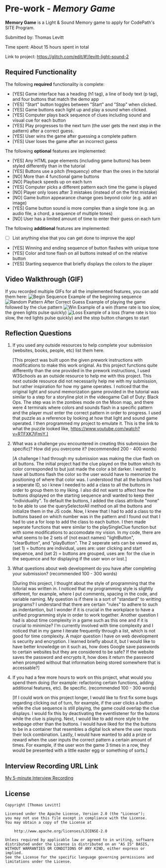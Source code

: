 # Pre-work - _Memory Game_

**Memory Game** is a Light & Sound Memory game to apply for CodePath's SITE Program.

Submitted by: Thomas Levitt

Time spent: About 15 hours spent in total

Link to project: https://glitch.com/edit/#!/levitt-light-sound-2

## Required Functionality

The following **required** functionality is complete:

- [YES] Game interface has a heading (h1 tag), a line of body text (p tag), and four buttons that match the demo app
- [YES] "Start" button toggles between "Start" and "Stop" when clicked.
- [YES] Game buttons each light up and play a sound when clicked.
- [YES] Computer plays back sequence of clues including sound and visual cue for each button
- [YES] Play progresses to the next turn (the user gets the next step in the pattern) after a correct guess.
- [YES] User wins the game after guessing a complete pattern
- [YES] User loses the game after an incorrect guess

The following **optional** features are implemented:

- [YES] Any HTML page elements (including game buttons) has been styled differently than in the tutorial
- [YES] Buttons use a pitch (frequency) other than the ones in the tutorial
- [NO] More than 4 functional game buttons
- [NO] Playback speeds up on each turn
- [YES] Computer picks a different pattern each time the game is played
- [NO] Player only loses after 3 mistakes (instead of on the first mistake)
- [NO] Game button appearance change goes beyond color (e.g. add an image)
- [YES] Game button sound is more complex than a single tone (e.g. an audio file, a chord, a sequence of multiple tones)
- [NO] User has a limited amount of time to enter their guess on each turn

The following **additional** features are implemented:

- [ ] List anything else that you can get done to improve the app!

* [YES] Winning and ending sequence of button flashes with unique tone
* [YES] Color and tone flash on all buttons instead of on the relative button
* [YES] Starting sequence that briefly displays the colors to the player

## Video Walkthrough (GIF)

If you recorded multiple GIFs for all the implemented features, you can add them here:
![Begin Sequence](https://cdn.glitch.global/c2e602ee-9609-4724-9ff4-12383892a39c/BeginSequence.gif?v=1648604400056) Example of the beginning sequence
![Random Pattern After Correct Guess](https://cdn.glitch.global/c2e602ee-9609-4724-9ff4-12383892a39c/RandomPattern.gif?v=1648604478864) Example of playing the game followed by the clue pattern
![Win](https://cdn.glitch.global/c2e602ee-9609-4724-9ff4-12383892a39c/Win.gif?v=1648604519283)  Example of a win (frame rate is too slow, the green lights pulse quickly)
![Loss](https://cdn.glitch.global/c2e602ee-9609-4724-9ff4-12383892a39c/Loss.gif?v=1648643314279) Example of a loss (frame rate is too slow, the red lights pulse quickly) and the stop button changes to start

## Reflection Questions

1. If you used any outside resources to help complete your submission (websites, books, people, etc) list them here.
   
     [This project was built upon the given prework instructions with modifications to make this work original.
     As this project functions quite differently than the one provided in the prework instructions, I used
     W3Schools as an outside resource to help me with this project. This next outside resource did not necessarily help me with my submission,
     but rather inspiration for how my game operates. I noticed that the original light and sound memorization game provided in the tutorial was similar to a step
     for a storyline plot in the videogame Call of Duty: Black Ops. The step was in the zombies mode on the Moon map, and there were 4 terminals where colors and sounds
     flash in a specific pattern and the player must enter the correct pattern in order to progress. I used that puzzle as a reference by
     looking at how that light and sound game operated. I then programmed my project to emulate it. This is the link to what the puzzle looked like, 
     https://www.youtube.com/watch?v=RTFXK7iFmiY.]

2. What was a challenge you encountered in creating this submission (be specific)? How did you overcome it? (recommended 200 - 400 words)
   
     [A challenge I had through my submission was making the clue flash on all buttons. The initial project had the clue played on the button which its color
     corresponded to but just made the color a bit darker. I wanted to have all buttons flash the color so the user would have to memorize the positioning
     of where that color was. I understood that all the buttons had a seperate ID, so i knew I needed to add a class to all the buttons in order to group them
     to my liking. I also did not want to affect how the buttons displayed on the starting sequence andI wanted to keep their "individuality".
     To default the buttons, I added the class attribute "none" to be able to use the querySelectorAll method on all the buttons and initialize them in
     the JS code. Now, I knew that I had to add a class to the buttons based on which number was in the pattern and I found out that I had to use a for loop to add
     the class to each button. I then made seperate functions that were similar to the playSingleClue function but with some modifications to accomodate my vision.
     In my code, there are what seems to be 2 sets of (not exact names) "lightButton", "clearButton", and "playButton". The 2 seperate sets can be viewed as,
     (set 1) = buttons are individual, uses are: user clicking and start sequence, and (set 2) = buttons are grouped, uses are: for the clue in the sequence and
     for displaying if the user won or lost.]

3. What questions about web development do you have after completing your submission? (recommended 100 - 300 words)
   
     [During this project, I thought about the style of programming that the tutorial was written in. I noticed that my programming style is 
     slightly different, for example, where I put comments, spacing in the code, and variable naming. My question is if there is a sort of "standard" to writting programs?
     I understand that there are certain "rules" to adhere to such as indentantion, but I wonder if it is crucial in the workplace to have a unified programming style in order
     to work together. Another question I had is about time complexity in a game such as this one and if it is crucial to minimize? I'm currently involved with time complexity
     and I noticed that in my game I iterate frequently through a list, which is not good for time complexity. A major question I have on web development is security and encryption.
     I learned briefly about it, but I would like to have better knowledge on it such as, how does Google save passwords to certain websites but they are considered to be safe? If the
     website saves the password and encrypts it, how does it return the password when prompted without that information being stored somewhere that is accessable?]

4. If you had a few more hours to work on this project, what would you spend them doing (for example: refactoring certain functions, adding additional features, etc). Be specific. (recommended 100 - 300 words)
   
     [If I could work on this project longer, I would like to first fix some bugs regarding clicking out of turn, for example, if the user clicks a button while
     the clue sequence is still playing, the game could overlap the clue displays. I would fix this by deactivating the eventlistener for the butons while the clue is playing.
     Next, I would like to add more style to the webpage other than the buttons. I would have liked for the the buttons to be in a container
     that resembles a digital lock where the user inputs their lock combination.  Lastly, I would have wanted to add a prize or reward when the user inputs 
     the correct pattern a certain amount of times. For example, if the user won the game 3 times in a row, they would be presented with a little easter egg or something of sorts.]

## Interview Recording URL Link

[My 5-minute Interview Recording](https://www.loom.com/share/8ff0229fba7441ad87b104e2547f223d)

## License

    Copyright [Thomas Levitt]

    Licensed under the Apache License, Version 2.0 (the "License");
    you may not use this file except in compliance with the License.
    You may obtain a copy of the License at

        http://www.apache.org/licenses/LICENSE-2.0

    Unless required by applicable law or agreed to in writing, software
    distributed under the License is distributed on an "AS IS" BASIS,
    WITHOUT WARRANTIES OR CONDITIONS OF ANY KIND, either express or implied.
    See the License for the specific language governing permissions and
    limitations under the License.
